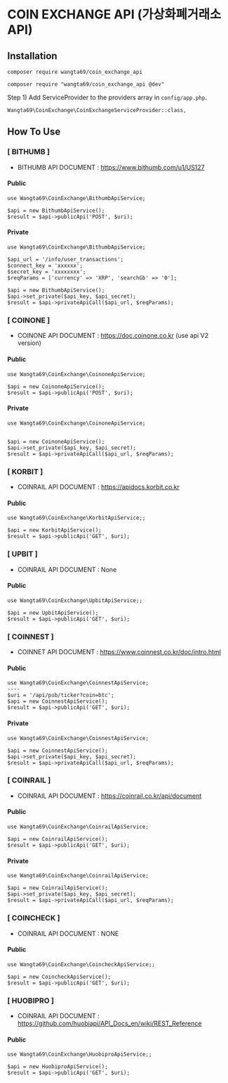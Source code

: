 # COIN EXCHANGE API (가상화폐거래소 API)

## Installation
```
composer require wangta69/coin_exchange_api

composer require "wangta69/coin_exchange_api @dev"

```

Step 1) Add ServiceProvider to the providers array in `config/app.php`.
```
Wangta69\CoinExchange\CoinExchangeServiceProvider::class,
```


## How To Use


### [ BITHUMB ]
- BITHUMB API DOCUMENT : https://www.bithumb.com/u1/US127 <br />

#### Public
```
use Wangta69\CoinExchange\BithumbApiService;

$api = new BithumbApiService();
$result = $api->publicApi('POST', $uri);
```

#### Private
```
use Wangta69\CoinExchange\BithumbApiService;

$api_url = '/info/user_transactions';
$connect_key = 'xxxxxx';
$secret_key = 'xxxxxxxx';
$reqParams = ['currency' => 'XRP', 'searchGb' => '0'];

$api = new BithumbApiService();
$api->set_private($api_key, $api_secret);
$result = $api->privateApiCall($api_url, $reqParams);

```


### [ COINONE ]
- COINONE API DOCUMENT : https://doc.coinone.co.kr (use api V2 version)<br />

#### Public
```
use Wangta69\CoinExchange\CoinoneApiService;

$api = new CoinoneApiService();
$result = $api->publicApi('POST', $uri);
```

#### Private
```
use Wangta69\CoinExchange\CoinoneApiService;


$api = new CoinoneApiService();
$api->set_private($api_key, $api_secret);
$result = $api->privateApiCall($api_url, $reqParams);

```

### [ KORBIT ]
- COINRAIL API DOCUMENT : https://apidocs.korbit.co.kr<br />

#### Public
```
use Wangta69\CoinExchange\KorbitApiService;;

$api = new KorbitApiService();
$result = $api->publicApi('GET', $uri);
```

### [ UPBIT ]
- COINRAIL API DOCUMENT : None<br />

#### Public
```
use Wangta69\CoinExchange\UpbitApiService;;

$api = new UpbitApiService();
$result = $api->publicApi('GET', $uri);
```


### [ COINNEST ]
- COINNET API DOCUMENT : https://www.coinnest.co.kr/doc/intro.html<br />

#### Public
```
use Wangta69\CoinExchange\CoinnestApiService;
----
$uri = '/api/pub/ticker?coin=btc';
$api = new CoinnestApiService();
$result = $api->publicApi('GET', $uri);
```

#### Private
```
use Wangta69\CoinExchange\CoinnestApiService;

$api = new CoinnestApiService();
$api->set_private($api_key, $api_secret);
$result = $api->privateApiCall($api_url, $reqParams);
```

### [ COINRAIL ]
- COINRAIL API DOCUMENT : https://coinrail.co.kr/api/document<br />

#### Public
```
use Wangta69\CoinExchange\CoinrailApiService;

$api = new CoinrailApiService();
$result = $api->publicApi('GET', $uri);
```

#### Private
```
use Wangta69\CoinExchange\CoinrailApiService;

$api = new CoinrailApiService();
$api->set_private($api_key, $api_secret);
$result = $api->privateApiCall($api_url, $reqParams);
```


### [ COINCHECK ]
- COINRAIL API DOCUMENT : NONE<br />

#### Public
```
use Wangta69\CoinExchange\CoincheckApiService;;

$api = new CoincheckApiService();
$result = $api->publicApi('GET', $uri);
```

### [ HUOBIPRO ]
- COINRAIL API DOCUMENT : https://github.com/huobiapi/API_Docs_en/wiki/REST_Reference <br />

#### Public
```
use Wangta69\CoinExchange\HuobiproApiService;;

$api = new HuobiproApiService();
$result = $api->publicApi('GET', $uri);
```
